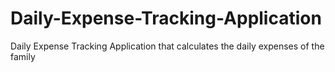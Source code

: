# Daily-Expense-Tracking-Application
Daily Expense Tracking Application that calculates the daily expenses of the family
